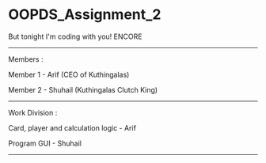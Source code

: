 # OOPDS_Assignment_2
But tonight I'm coding with you! ENCORE

---------------------------------------------------------------------------

Members : 

Member 1 - Arif (CEO of Kuthingalas)

Member 2 - Shuhail (Kuthingalas Clutch King)

---------------------------------------------------------------------------

Work Division :

Card, player and calculation logic - Arif

Program GUI - Shuhail

---------------------------------------------------------------------------
